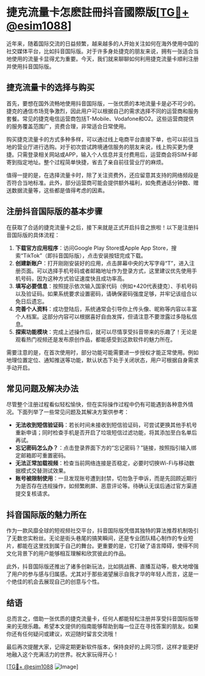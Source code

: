 # 捷克流量卡怎麽註冊抖音國際版[[TG💪+ @esim1088](https://t.me/s/esim1088)]

近年来，随着国际交流的日益频繁，越来越多的人开始关注如何在海外使用中国的社交媒体平台，比如抖音国际版。对于许多身处捷克的朋友来说，拥有一张适合当地使用的流量卡显得尤为重要。今天，我们就来聊聊如何利用捷克流量卡顺利注册并使用抖音国际版。

## 捷克流量卡的选择与购买

首先，要想在国外流畅地使用抖音国际版，一张优质的本地流量卡是必不可少的。捷克的通信市场竞争激烈，因此用户可以根据自己的需求选择不同的运营商和服务套餐。常见的捷克电信运营商包括T-Mobile、Vodafone和O2。这些运营商提供的服务覆盖范围广，资费合理，非常适合日常使用。

购买捷克流量卡的方式多种多样，可以通过线上电商平台直接下单，也可以前往当地的营业厅进行选购。对于初次尝试跨境通信服务的朋友来说，线上购买更为便捷。只需登录相关网站或APP，输入个人信息并支付费用后，运营商会将SIM卡邮寄到指定地址。整个过程简单快捷，省去了亲自前往营业厅的麻烦。

值得一提的是，在选择流量卡时，除了关注资费外，还应留意其支持的网络频段是否符合当地标准。此外，部分运营商可能会提供额外福利，如免费通话分钟数、赠送数据流量等，这些都是值得考虑的因素。

## 注册抖音国际版的基本步骤

在获取了合适的捷克流量卡之后，接下来就是正式开启抖音之旅啦！以下是注册抖音国际版的具体流程：

1. **下载官方应用程序**：访问Google Play Store或Apple App Store，搜索“TikTok”（即抖音国际版），点击安装按钮完成下载。
2. **创建新账户**：打开刚刚安装好的应用，点击屏幕中央的大写字母“T”，进入注册页面。可以选择手机号码或者邮箱地址作为登录方式，这里建议优先使用手机号码，因为这种方式验证速度快且成功率高。
3. **填写必要信息**：按照提示依次输入国家代码（例如+420代表捷克）、手机号码以及验证码。如果系统要求设置密码，请确保密码强度足够，并牢记该组合以免日后遗忘。
4. **完善个人资料**：成功登陆后，系统通常会引导你上传头像、昵称等内容以丰富个人档案。这部分内容可以根据喜好自由发挥，但请注意不要泄露过多隐私信息。
5. **探索功能模块**：完成上述操作后，就可以尽情享受抖音带来的乐趣了！无论是观看热门视频还是发布原创作品，都能感受到这款软件的魅力所在。

需要注意的是，在首次使用时，部分功能可能需要进一步授权才能正常使用。例如地理位置定位、通知推送等功能，默认状态下处于关闭状态，用户可根据自身需求手动开启。

## 常见问题及解决办法

尽管整个注册过程看似轻松愉快，但在实际操作过程中仍有可能遇到各种意外情况。下面列举了一些常见问题及其解决方案供参考：

- **无法收到短信验证码**：若长时间未接收到短信验证码，可尝试更换其他手机号重新申请；同时检查手机是否开启了垃圾短信过滤功能，将其添加至白名单后再试。
- **忘记密码怎么办？**：点击登录界面下方的“忘记密码？”链接，按照指引输入绑定邮箱即可重置密码。
- **无法正常加载视频**：检查当前网络连接是否稳定，必要时切换Wi-Fi与移动数据模式交替测试效果。
- **账号被限制使用**：一旦发现账号遭到封禁，切勿急于申诉，而是先回顾近期行为是否存在违规操作，如频繁刷屏、恶意评论等。待确认无误后通过官方渠道提交复核请求。

## 抖音国际版的魅力所在

作为一款风靡全球的短视频社交平台，抖音国际版凭借其独特的算法推荐机制吸引了无数忠实粉丝。无论是街头巷尾的搞笑瞬间，还是专业团队精心制作的专业短片，都能在这里找到属于自己的舞台。更重要的是，它打破了语言障碍，使得不同文化背景下的用户能够相互理解和欣赏彼此的作品。

此外，抖音国际版还推出了诸多创新玩法，比如挑战赛、直播互动等，极大地增强了用户的参与感与归属感。尤其对于那些渴望展示自我才华的年轻人而言，这是一个绝佳的机会去展现自己的创意与个性。

## 结语

总而言之，借助一张优质的捷克流量卡，任何人都能轻松注册并享受抖音国际版带来的无限乐趣。希望本文提供的指南能够帮助到每一位正在寻找答案的朋友。如果你还有任何疑问或建议，欢迎随时留言交流哦！

最后再次提醒大家，记得定期更新软件版本，保持良好的上网习惯，这样才能更好地融入这个充满活力的世界。祝大家玩得开心！

[[TG💪+ @esim1088](https://t.me/s/esim1088) ![Image](https://i.postimg.cc/4NQfJmqS/Snipaste-2025-05-13-00-14-12.png)]